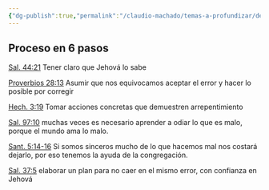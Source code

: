 ```yaml
---
{"dg-publish":true,"permalink":"/claudio-machado/temas-a-profundizar/decisiones/y-si-me-doy-cuenta-que-estoy-haciendo-algo-mal/"}
---
```


## Proceso en 6 pasos 

[Sal. 44:21](https://wol.jw.org/es/wol/bc/r4/lp-s/2025241/23/0) Tener claro que Jehová lo sabe 

[Proverbios 28:13](https://wol.jw.org/es/wol/b/r4/lp-s/nwtsty/20/28#v=20:28:13) Asumir que nos equivocamos aceptar el error y hacer lo posible por corregir 

[Hech. 3:19](https://wol.jw.org/es/wol/bc/r4/lp-s/2025241/25/0) Tomar acciones concretas que demuestren arrepentimiento 

[Sal. 97:10](https://wol.jw.org/es/wol/b/r4/lp-s/nwtsty/19/97#v=19:97:10) muchas veces es necesario aprender a odiar lo que es malo, porque el mundo ama lo malo.

[Sant. 5:14-16](https://wol.jw.org/es/wol/bc/r4/lp-s/2025241/28/0) Si somos sinceros mucho de lo que hacemos mal nos costará dejarlo, por eso tenemos la ayuda de la congregación.

[Sal. 37:5](https://wol.jw.org/es/wol/bc/r4/lp-s/2025241/29/0) elaborar un plan para no caer en el mismo error, con confianza en Jehová 